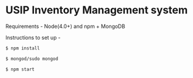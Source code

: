 # USIP Inventory Management system

Requirements - Node(4.0+) and npm + MongoDB

Instructions to set up - 

```sh
$ npm install

$ mongod/sudo mongod
```


```sh
$ npm start
```
